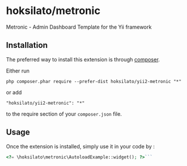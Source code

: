 hoksilato/metronic
=============
Metronic - Admin Dashboard Template for the Yii framework

Installation
------------

The preferred way to install this extension is through [composer](http://getcomposer.org/download/).

Either run

```
php composer.phar require --prefer-dist hoksilato/yii2-metronic "*"
```

or add

```
"hoksilato/yii2-metronic": "*"
```

to the require section of your `composer.json` file.


Usage
-----

Once the extension is installed, simply use it in your code by  :

```php
<?= \hoksilato\metronic\AutoloadExample::widget(); ?>```